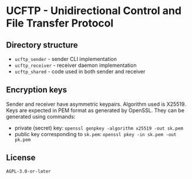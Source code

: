 # UCFTP - Unidirectional Control and File Transfer Protocol

## Directory structure

- `ucftp_sender` - sender CLI implementation
- `ucftp_receiver` - receiver daemon implementation
- `ucftp_shared` - code used in both sender and receiver

## Encryption keys

Sender and receiver have asymmetric keypairs. Algorithm used is X25519. Keys are expected in PEM format as generated by OpenSSL. They can be generated using commands:

- private (secret) key: `openssl genpkey -algorithm x25519 -out sk.pem`
- public key corresponding to `sk.pem`: `openssl pkey -in sk.pem -out pk.pem`

## License

`AGPL-3.0-or-later`
